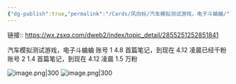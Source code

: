 ```yaml
---
{"dg-publish":true,"permalink":"/Cards/风向标/汽车模拟测试游戏，电子斗蛐蛐/","tags":["生财有术","风向标"],"noteIcon":3,"created":"2024-04-11","updated":"2024-04-12"}
---
```


链接:: https://wx.zsxq.com/dweb2/index/topic_detail/2855251252851841

汽车模拟测试游戏，电子斗蛐蛐 
账号 1 4.8 首篇笔记，到现在 4.12 凌晨已经千粉 
账号 2 1.4 首篇笔记，到现在 4.12 凌晨 1.5 万粉

![image.png|300](http://img.xlg.life/images/202404120059233.png)
![image.png|300](http://img.xlg.life/images/202404120059887.png)

